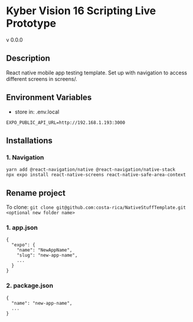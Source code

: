 # Kyber Vision 16 Scripting Live Prototype

v 0.0.0

## Description

React native mobile app testing template. Set up with navigation to access different screens in screens/.

## Environment Variables

- store in: .env.local

```env
EXPO_PUBLIC_API_URL=http://192.168.1.193:3000
```

## Installations

### 1. Navigation

```
yarn add @react-navigation/native @react-navigation/native-stack
npx expo install react-native-screens react-native-safe-area-context
```

## Rename project

To clone: `git clone git@github.com:costa-rica/NativeStuffTemplate.git <optional new folder name>`

### 1. app.json

```
{
  "expo": {
    "name": "NewAppName",
    "slug": "new-app-name",
    ...
  }
}
```

### 2. package.json

```
{
  "name": "new-app-name",
  ...
}
```
